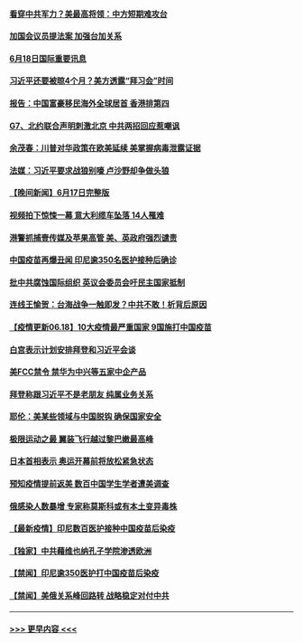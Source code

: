 #### [看穿中共军力？美最高将领：中方短期难攻台](../pages/prog202/a103145717.md?t=06182302) 
#### [加国会议员提法案 加强台加关系](../pages/prog202/a103145705.md?t=06182302) 
#### [6月18日国际重要讯息](../pages/prog202/a103145697.md?t=06182302) 
#### [习近平还要被晾4个月？美方透露“拜习会”时间](../pages/prog202/a103145668.md?t=06182302) 
#### [报告：中国富豪移民海外全球居首 香港排第四](../pages/prog202/a103145629.md?t=06182302) 
#### [G7、北约联合声明刺激北京 中共两招回应惹嘲讽](../pages/prog202/a103145598.md?t=06182302) 
#### [余茂春：川普对华政策在欧美延续 美掌握病毒泄露证据](../pages/prog202/a103145518.md?t=06182302) 
#### [法媒：习近平要求战狼别嚎 卢沙野却争做头狼](../pages/prog202/a103145418.md?t=06182302) 
#### [【晚间新闻】6月17日完整版](../pages/prog202/a103145414.md?t=06182302) 
#### [视频拍下惊悚一幕 意大利缆车坠落 14人罹难](../pages/prog202/a103145259.md?t=06182302) 
#### [港警抓捕壹传媒及苹果高管 美、英政府强烈谴责](../pages/prog202/a103145407.md?t=06182302) 
#### [中国疫苗再爆丑闻 印尼逾350名医护接种后确诊](../pages/prog202/a103145387.md?t=06182302) 
#### [批中共腐蚀国际组织 英议会委员会吁民主国家抵制](../pages/prog202/a103144974.md?t=06182302) 
#### [连线王愉贺：台海战争一触即发？中共不敢！析背后原因](../pages/prog202/a103144382.md?t=06182302) 
#### [【疫情更新06.18】10大疫情最严重国家 9国施打中国疫苗](../pages/prog202/a103133785.md?t=06182302) 
#### [白宫表示计划安排拜登和习近平会谈](../pages/prog202/a103145277.md?t=06182302) 
#### [美FCC禁令 禁华为中兴等五家中企产品](../pages/prog202/a103145270.md?t=06182302) 
#### [拜登称跟习近平不是老朋友 纯属业务关系](../pages/prog202/a103145267.md?t=06182302) 
#### [耶伦：美某些领域与中国脱钩 确保国家安全](../pages/prog202/a103145255.md?t=06182302) 
#### [极限运动之最 翼装飞行越过黎巴嫩最高峰](../pages/prog202/a103145244.md?t=06182302) 
#### [日本首相表示 奥运开幕前将放松紧急状态](../pages/prog202/a103145240.md?t=06182302) 
#### [预知疫情提前返美 数百中国学生学者遭美调查](../pages/prog202/a103145208.md?t=06182302) 
#### [俄感染人数暴增 专家称莫斯科或有本土变异毒株](../pages/prog202/a103144978.md?t=06182302) 
#### [【最新疫情】印尼数百医护接种中国疫苗后染疫](../pages/prog202/a103145106.md?t=06182302) 
#### [【独家】中共藉维也纳孔子学院渗透欧洲](../pages/prog202/a103145088.md?t=06182302) 
#### [【禁闻】印尼逾350医护打中国疫苗后染疫](../pages/prog202/a103145079.md?t=06182302) 
#### [【禁闻】美俄关系峰回路转 战略稳定对付中共](../pages/prog202/a103145055.md?t=06182302) 

----
#### [ >>> 更早内容 <<< ](../indexes/prog202-earlier.md)
